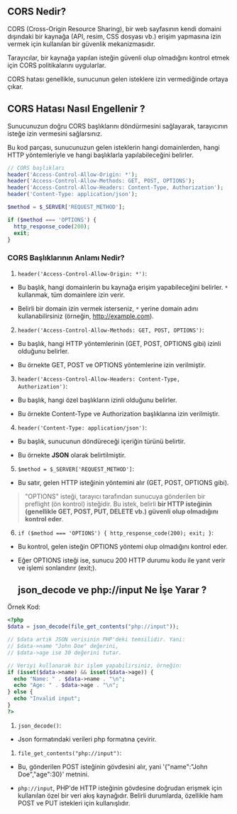 ## CORS Nedir?
CORS (Cross-Origin Resource Sharing), bir web sayfasının kendi domaini dışındaki bir kaynağa (API, resim, CSS dosyası vb.) erişim yapmasına izin vermek için kullanılan bir güvenlik mekanizmasıdır.

 Tarayıcılar, bir kaynağa yapılan isteğin güvenli olup olmadığını kontrol etmek için CORS politikalarını uygularlar.
 
  CORS hatası genellikle, sunucunun gelen isteklere izin vermediğinde ortaya çıkar.
  ## CORS Hatası Nasıl Engellenir ?
Sunucunuzun doğru CORS başlıklarını döndürmesini sağlayarak, tarayıcının isteğe izin vermesini sağlarsınız.

Bu kod parçası, sunucunuzun gelen isteklerin hangi domainlerden, hangi HTTP yöntemleriyle ve hangi başlıklarla yapılabileceğini belirler.

  ```php
// CORS başlıkları
header('Access-Control-Allow-Origin: *');
header('Access-Control-Allow-Methods: GET, POST, OPTIONS');
header('Access-Control-Allow-Headers: Content-Type, Authorization');
header('Content-Type: application/json');

$method = $_SERVER['REQUEST_METHOD'];

if ($method === 'OPTIONS') {
    http_response_code(200);
    exit;
}
 ```
### CORS Başlıklarının Anlamı Nedir?

1. `header('Access-Control-Allow-Origin: *')`:
- Bu başlık, hangi domainlerin bu kaynağa erişim yapabileceğini belirler. `*` kullanmak, tüm domainlere izin verir. 

- Belirli bir domain izin vermek isterseniz, `*` yerine domain adını kullanabilirsiniz (örneğin, http://example.com).

2. `header('Access-Control-Allow-Methods: GET, POST, OPTIONS')`:

- Bu başlık, hangi HTTP yöntemlerinin (GET, POST, OPTIONS gibi) izinli olduğunu belirler.

- Bu örnekte GET, POST ve OPTIONS yöntemlerine izin verilmiştir.

3. `header('Access-Control-Allow-Headers: Content-Type, Authorization')`:

- Bu başlık, hangi özel başlıkların izinli olduğunu belirler. 

- Bu örnekte Content-Type ve Authorization başlıklarına izin verilmiştir.

4. `header('Content-Type: application/json')`:

- Bu başlık, sunucunun döndüreceği içeriğin türünü belirtir.

 - Bu örnekte **JSON** olarak belirtilmiştir.

 5. `$method = $_SERVER['REQUEST_METHOD']`:

- Bu satır, gelen HTTP isteğinin yöntemini alır (GET, POST, OPTIONS gibi).

> "OPTIONS" isteği, tarayıcı tarafından sunucuya gönderilen bir preflight (ön kontrol) isteğidir. Bu istek, belirli **bir HTTP isteğinin (genellikle GET, POST, PUT, DELETE vb.) güvenli olup olmadığını kontrol eder**.

  6. `if ($method === 'OPTIONS') { http_response_code(200); exit; }`:

- Bu kontrol, gelen isteğin OPTIONS yöntemi olup olmadığını kontrol eder.

 - Eğer OPTIONS isteği ise, sunucu 200 HTTP durumu kodu ile yanıt verir ve işlemi sonlandırır (exit;).

   ## json_decode ve php://input Ne İşe Yarar ?
Örnek Kod:
  ```php
<?php
$data = json_decode(file_get_contents("php://input"));

// $data artık JSON verisinin PHP'deki temsilidir. Yani:
// $data->name "John Doe" değerini,
// $data->age ise 30 değerini tutar.

// Veriyi kullanarak bir işlem yapabilirsiniz, örneğin:
if (isset($data->name) && isset($data->age)) {
    echo "Name: " . $data->name . "\n";
    echo "Age: " . $data->age . "\n";
} else {
    echo "Invalid input";
}
?>
 ```
 1. `json_decode()`:
-  Json formatındaki verileri php formatına çevirir.
 1. `file_get_contents("php://input")`:
-  Bu, gönderilen POST isteğinin gövdesini alır, yani '{"name":"John Doe","age":30}' metnini.

- `php://input`, PHP'de HTTP isteğinin gövdesine doğrudan erişmek için kullanılan özel bir veri akış kaynağıdır. Belirli durumlarda, özellikle ham POST ve PUT istekleri için kullanışlıdır.